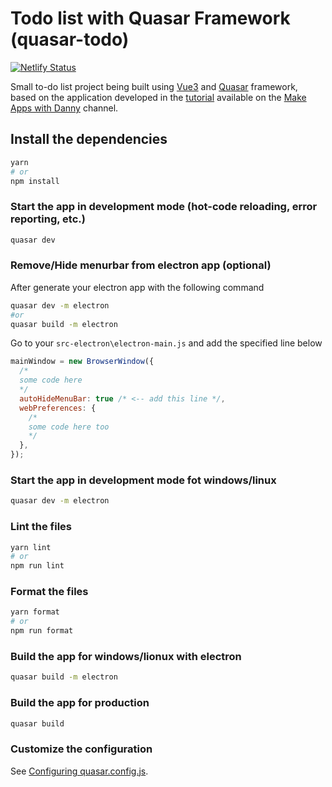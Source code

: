 # Todo list with Quasar Framework (quasar-todo)  

[![Netlify Status](https://api.netlify.com/api/v1/badges/6ff28dae-c105-4e78-8d45-250a960acd60/deploy-status)](https://app.netlify.com/sites/to-do-quasar/deploys)

Small to-do list project being built using [Vue3](https://vuejs.org/) and [Quasar](https://quasar.dev/) framework, based on the application developed in the [tutorial](https://www.youtube.com/watch?v=GV-D85D9KJQ) available on the [Make Apps with Danny](https://www.youtube.com/channel/UC6eR_ndNgaTeE5t2Ud4ZiHw) channel.

## Install the dependencies

```bash
yarn
# or
npm install
```

### Start the app in development mode (hot-code reloading, error reporting, etc.)

```bash
quasar dev
```

### Remove/Hide menurbar from electron app (optional)

After generate your electron app with the following command

```bash
quasar dev -m electron
#or
quasar build -m electron
```

Go to your `src-electron\electron-main.js` and add the specified line below

```javascript
mainWindow = new BrowserWindow({
  /*
  some code here
  */
  autoHideMenuBar: true /* <-- add this line */,
  webPreferences: {
    /*
    some code here too
    */
  },
});
```

### Start the app in development mode fot windows/linux

```bash
quasar dev -m electron
```

### Lint the files

```bash
yarn lint
# or
npm run lint
```

### Format the files

```bash
yarn format
# or
npm run format
```

### Build the app for windows/lionux with electron

```bash
quasar build -m electron
```

### Build the app for production

```bash
quasar build
```

### Customize the configuration

See [Configuring quasar.config.js](https://v2.quasar.dev/quasar-cli-webpack/quasar-config-js).
